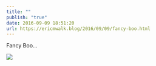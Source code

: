 ```yaml
---
title: ""
publish: "true"
date: 2016-09-09 18:51:20
url: https://ericmwalk.blog/2016/09/09/fancy-boo.html
---
```


Fancy Boo...

![](https://ericmwalk.blog/uploads/2022/95465eb08b.jpg)